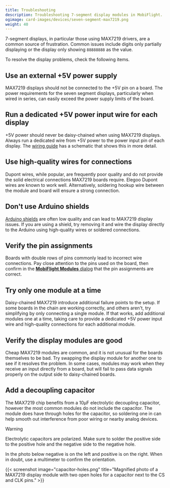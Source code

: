 ```yaml
---
title: Troubleshooting
description: Troubleshooting 7-segment display modules in MobiFlight.
ogimage: card-images/devices/seven-segment-max7219.png
weight: 40
---
```


7-segment displays, in particular those using MAX7219 drivers, are a common source of frustration. Common issues include digits only partially displaying or the display only showing `88888888` as the value.

To resolve the display problems, check the following items.

## Use an external +5V power supply

MAX7219 displays should not be connected to the +5V pin on a board. The power requirements for the seven segment displays, particularly when wired in series, can easily exceed the power supply limits of the board.

## Run a dedicated +5V power input wire for each display

+5V power should never be daisy-chained when using MAX7219 displays. Always run a dedicated wire from +5V power to the power input pin of each display. The [wiring guide](/devices/seven-segment-display/wiring/) has a schematic that shows this in more detail.

## Use high-quality wires for connections

Dupont wires, while popular, are frequently poor quality and do not provide the solid electrical connections MAX7219 boards require. Elegoo Dupont wires are known to work well. Alternatively, soldering hookup wire between the module and board will ensure a strong connection.

## Don't use Arduino shields

[Arduino shields](https://www.amazon.com/ANMBEST-Prototype-Terminal-Pre-soldered-Breakout/dp/B0BY8SHQZS) are often low quality and can lead to MAX7219 display issues. If you are using a shield, try removing it and wire the display directly to the Arduino using high-quality wires or soldered connections.

## Verify the pin assignments

Boards with double rows of pins commonly lead to incorrect wire connections. Pay close attention to the pins used on the board, then confirm in the [**MobiFlight Modules** dialog](/devices/seven-segment-display/adding-device/) that the pin assignments are correct.

## Try only one module at a time

Daisy-chained MAX7219 introduce additional failure points to the setup. If some boards in the chain are working correctly, and others aren't, try simplifying by only connecting a single module. If that works, add additional modules one at a time, taking care to provide a dedicated +5V power input wire and high-quality connections for each additional module.

## Verify the display modules are good

Cheap MAX7219 modules are common, and it is not unusual for the boards themselves to be bad. Try swapping the display module for another one to see if it resolves the problem. In some cases, modules may work when they receive an input directly from a board, but will fail to pass data signals properly on the output side to daisy-chained boards.

## Add a decoupling capacitor

The MAX7219 chip benefits from a 10µF electrolytic decoupling capacitor, however the most common modules do not include the capacitor. The module does have through holes for the capacitor, so soldering one in can help smooth out interference from poor wiring or nearby analog devices.

> [!WARNING]
> Electrolytic capacitors are polarized. Make sure to solder the positive side to the positive hole and the negative side to the negative hole.
>
> In the photo below negative is on the left and positive is on the right. When in doubt, use a multimeter to confirm the orientation.

{{< screenshot image="capacitor-holes.png" title="Magnified photo of a MAX7219 display module with two open holes for a capacitor next to the CS and CLK pins." >}}
